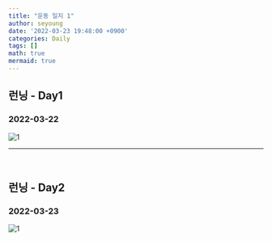 ```yaml
---
title: "운동 일지 1"
author: seyoung
date: '2022-03-23 19:48:00 +0900'
categories: Daily
tags: []
math: true
mermaid: true
---
```



## 런닝 - Day1

### 2022-03-22

![1](https://user-images.githubusercontent.com/54762273/159626780-2423eacb-5f21-4693-8707-1ffbc367cf39.jpg)

---
<br>

## 런닝 - Day2

### 2022-03-23

![1](https://user-images.githubusercontent.com/54762273/159678307-2e8e658b-3906-49a7-a30e-14ed5a198353.jpg)

